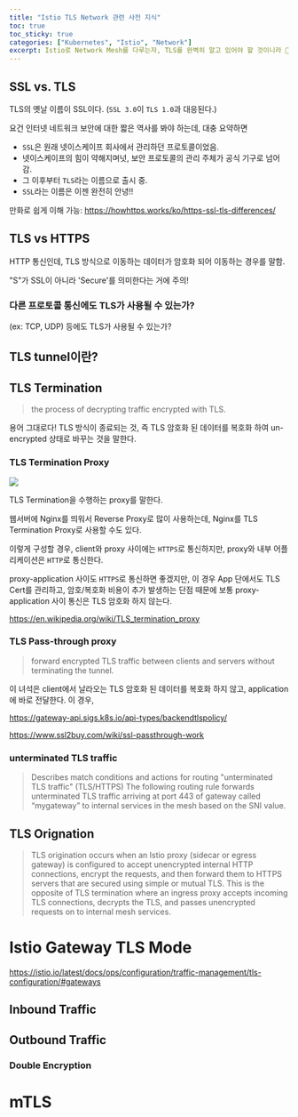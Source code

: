 ```yaml
---
title: "Istio TLS Network 관련 사전 지식"
toc: true
toc_sticky: true
categories: ["Kubernetes", "Istio", "Network"]
excerpt: Istio로 Network Mesh를 다루는자, TLS를 완벽히 알고 있어야 할 것이니라 🧞‍♂
---
```


## SSL vs. TLS

TLS의 옛날 이름이 SSL이다. (`SSL 3.0`이 `TLS 1.0`과 대응된다.)

요건 인터넷 네트워크 보안에 대한 짧은 역사를 봐야 하는데, 대충 요약하면

- `SSL`은 원래 넷이스케이프 회사에서 관리하던 프로토콜이었음.
- 넷이스케이프의 힘이 약해지며넛, 보안 프로토콜의 관리 주체가 공식 기구로 넘어감.
- 그 이후부터 `TLS`라는 이름으로 출시 중.
- `SSL`라는 이름은 이젠 완전히 안녕!!

만화로 쉽게 이해 가능: https://howhttps.works/ko/https-ssl-tls-differences/

## TLS vs HTTPS

HTTP 통신인데, TLS 방식으로 이동하는 데이터가 암호화 되어 이동하는 경우를 말함.

"S"가 SSL이 아니라 'Secure'를 의미한다는 거에 주의!

###  다른 프로토콜 통신에도 TLS가 사용될 수 있는가?

(ex: TCP, UDP) 등에도 TLS가 사용될 수 있는가?

## TLS tunnel이란?

## TLS Termination

> the process of decrypting traffic encrypted with TLS.

용어 그대로다! TLS 방식이 종료되는 것, 즉 TLS 암호화 된 데이터를 복호화 하여 un-encrypted 상태로 바꾸는 것을 말한다.

### TLS Termination Proxy

![](https://upload.wikimedia.org/wikipedia/commons/thumb/3/34/SSL_termination_proxy.svg/960px-SSL_termination_proxy.svg.png)

TLS Termination을 수행하는 proxy를 말한다.

웹서버에 Nginx를 띄워서 Reverse Proxy로 많이 사용하는데, Nginx를 TLS Termination Proxy로 사용할 수도 있다.

이렇게 구성할 경우, client와 proxy 사이에는 `HTTPS`로 통신하지만, proxy와 내부 어플리케이션은 `HTTP`로 통신한다.

proxy-application 사이도 `HTTPS`로 통신하면 좋겠지만, 이 경우 App 단에서도 TLS Cert를 관리하고, 암호/복호화 비용이 추가 발생하는 단점 때문에 보통 proxy-application 사이 통신은 TLS 암호화 하지 않는다.

https://en.wikipedia.org/wiki/TLS_termination_proxy

### TLS Pass-through proxy

> forward encrypted TLS traffic between clients and servers without terminating the tunnel.

이 녀석은 client에서 날라오는 TLS 암호화 된 데이터를 복호화 하지 않고, application에 바로 전달한다. 이 경우,


https://gateway-api.sigs.k8s.io/api-types/backendtlspolicy/

https://www.ssl2buy.com/wiki/ssl-passthrough-work

### unterminated TLS traffic

> Describes match conditions and actions for routing "unterminated TLS traffic" (TLS/HTTPS) The following routing rule forwards unterminated TLS traffic arriving at port 443 of gateway called “mygateway” to internal services in the mesh based on the SNI value.


## TLS Orignation

> TLS origination occurs when an Istio proxy (sidecar or egress gateway) is configured to accept unencrypted internal HTTP connections, encrypt the requests, and then forward them to HTTPS servers that are secured using simple or mutual TLS. This is the opposite of TLS termination where an ingress proxy accepts incoming TLS connections, decrypts the TLS, and passes unencrypted requests on to internal mesh services.

# Istio Gateway TLS Mode

https://istio.io/latest/docs/ops/configuration/traffic-management/tls-configuration/#gateways

## Inbound Traffic

## Outbound Traffic

### Double Encryption

# mTLS
